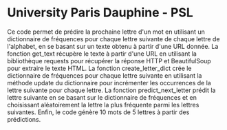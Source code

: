 # University Paris Dauphine - PSL

Ce code permet de prédire la prochaine lettre d'un mot en utilisant un dictionnaire de fréquences pour chaque lettre suivante de chaque lettre de l'alphabet, en se basant sur un texte obtenu à partir d'une URL donnée.
La fonction get_text récupère le texte à partir d'une URL en utilisant la bibliothèque requests pour récupérer la réponse HTTP et BeautifulSoup pour extraire le texte HTML.
La fonction create_letter_dict crée le dictionnaire de fréquences pour chaque lettre suivante en utilisant la méthode update du dictionnaire pour incrémenter les occurrences de la lettre suivante pour chaque lettre.
La fonction predict_next_letter prédit la lettre suivante en se basant sur le dictionnaire de fréquences et en choisissant aléatoirement la lettre la plus fréquente parmi les lettres suivantes.
Enfin, le code génère 10 mots de 5 lettres à partir des prédictions.
